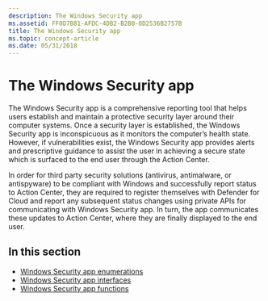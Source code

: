```yaml
---
description: The Windows Security app
ms.assetid: FF0D7B81-AFDC-4DB2-B2B0-0D2536B2757B
title: The Windows Security app
ms.topic: concept-article
ms.date: 05/31/2018
---
```


# The Windows Security app

The Windows Security app is a comprehensive reporting tool that helps users establish and maintain a protective security layer around their computer systems. Once a security layer is established, the Windows Security app is inconspicuous as it monitors the computer’s health state. However, if vulnerabilities exist, the Windows Security app provides alerts and prescriptive guidance to assist the user in achieving a secure state which is surfaced to the end user through the Action Center.

In order for third party security solutions (antivirus, antimalware, or antispyware) to be compliant with Windows and successfully report status to Action Center, they are required to register themselves with Defender for Cloud and report any subsequent status changes using private APIs for communicating with Windows Security app. In turn, the app communicates these updates to Action Center, where they are finally displayed to the end user.

## In this section

-   [Windows Security app enumerations](windows-security-center-enumerations.md)
-   [Windows Security app interfaces](windows-security-center-interfaces.md)
-   [Windows Security app functions](windows-security-center-functions.md)
